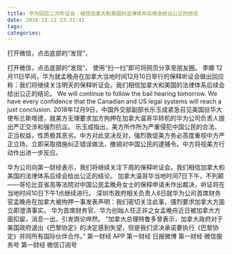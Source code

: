 ```yaml
---
title: 华为回应二次听证会：相信加拿大和美国的法律体系后续会给出公正的结论
date: 2018-12-11 23:33:41
tags: 
categories: 
---
```

打开微信，点击底部的“发现”，
<!-- more -->
打开微信，点击底部的“发现”，
使用“扫一扫”即可将网页分享至朋友圈。
李娜
12月11日早间，华为就孟晚舟在加拿大当地时间12月10日举行的保释听证会做出回应称：我们将继续关注明天的保释听证会。我们相信加拿大和美国的法律体系后续会给出公正的结论。
We will continue to follow the bail hearing tomorrow. We have every confidence that the Canadian and US legal systems will reach a just conclusion.
2018年12月9日，中国外交部副部长乐玉成紧急召见美国驻华大使布兰斯塔德，就美方无理要求加方拘押在加拿大温哥华转机的华为公司负责人提出严正交涉和强烈抗议。
乐玉成指出，美方所作所为严重侵犯中国公民的合法、正当权益，性质极其恶劣。中方对此坚决反对，强烈敦促美方务必高度重视中方严正立场，立即采取措施纠正错误做法，撤销对中国公民的逮捕令。中方将视美方行动作出进一步反应。
 
 
华为公司向第一财经表示，我们将继续关注下周的保释听证会。我们相信加拿大和美国的法律体系后续会给出公正的结论。
加拿大温哥华当地时间7日下午，不列颠——哥伦比亚省高等法院对中国公民孟晚舟女士的保释申请未作出裁决，听证将在当地时间10日下午1点继续进行。
深圳市政府相关负责人6日就华为公司首席财务官孟晚舟在加拿大被拘押一事发表声明：我们密切关注此事，强烈要求加拿大方面立即澄清事实。
华为首席财务官、华为创始人任正非之女孟晚舟近日被加拿大方面扣留，消息一出，引发舆论哗然。
“加拿大总理特鲁多曾表示，加拿大政府对于美国政府退出《巴黎协定》的决定感到失望，但是我们坚决承诺要执行《巴黎协定》并同所有国际伙伴合作。”
第一财经
APP
第一财经
日报微博
第一财经
微信服务号
第一财经
微信订阅号
